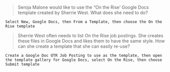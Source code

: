 >Seroja Malone would like to use the “On the Rise’ Google Docs template created by Sherrie West. What does she need to do?
```
Select New, Google Docs, then From a Template, then choose the On the Rise template
```
>Sherrie West often needs to list On the Rise job postings. She creates these files in Google Docs and likes them to have the same style. How can she create a template that she can easily re-use?
```
Create a Google Doc OTR Job Posting to use as the template, then open the template gallery for Google Docs, select On the Rise, then choose Submit template
```